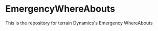 EmergencyWhereAbouts
====================

This is the repository for terrain Dynamics's Emergency WhereAbouts
